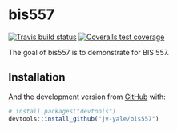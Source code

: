 
<!-- README.md is generated from README.Rmd. Please edit that file -->

# bis557

<!-- badges: start -->

[![Travis build
status](https://travis-ci.com/jv-yale/bis557.svg?branch=master)](https://travis-ci.com/jv-yale/bis557)
[![Coveralls test
coverage](https://coveralls.io/repos/github/jv-yale/bis557/badge.svg)](https://coveralls.io/r/jv-yale/bis557?branch=master)
<!-- badges: end -->

The goal of bis557 is to demonstrate for BIS 557.

## Installation

And the development version from [GitHub](https://github.com/) with:

``` r
# install.packages("devtools")
devtools::install_github("jv-yale/bis557")
```
